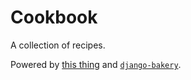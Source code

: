 # Cookbook
A collection of recipes.

Powered by [this thing](https://github.com/cjwinchester/recipe-app) and [`django-bakery`](https://django-bakery.readthedocs.io/en/latest/).
